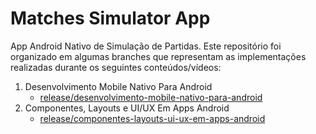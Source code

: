 # Matches Simulator App

App Android Nativo de Simulação de Partidas. Este repositório foi organizado em algumas branches que representam as implementações 
realizadas durante os seguintes conteúdos/vídeos:

1. Desenvolvimento Mobile Nativo Para Android
   - [release/desenvolvimento-mobile-nativo-para-android](https://github.com/mcnegan/matches-simulator-app/tree/release/desenvolvimento-mobile-nativo-para-android)
2. Componentes, Layouts e UI/UX Em Apps Android
   - [release/componentes-layouts-ui-ux-em-apps-android](https://github.com/mcnegan/matches-simulator-app/tree/release/componentes-layouts-ui-ux-em-apps-android)
